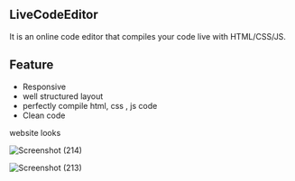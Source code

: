 ## LiveCodeEditor
It is an  online code  editor that compiles your code live with HTML/CSS/JS.

## Feature 
- Responsive 
- well structured layout
- perfectly compile html, css , js code
- Clean code

website looks 

![Screenshot (214)](https://github.com/mayurbhat13/code-editor-/assets/154245469/78dd39e3-0722-4edd-aa85-816e2792825e)


![Screenshot (213)](https://github.com/mayurbhat13/code-editor-/assets/154245469/a920e0fe-b454-4c4a-9973-4ad2b15838f6)

